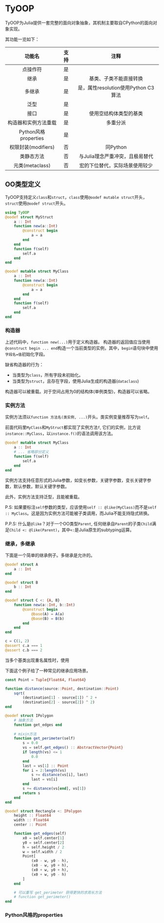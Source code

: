# TyOOP

TyOOP为Julia提供一套完整的面向对象抽象，其机制主要取自CPython的面向对象实现。

其功能一览如下：

|  功能名   | 支持  | 注释 |
|:----:  | :----:  | :----: |
| 点操作符 | 是 | |
| 继承  | 是 | 基类、子类不能直接转换 |
| 多继承 | 是 | 是，属性resolution使用Python C3算法 | 
| 泛型  | 是 |  |
| 接口 | 是 | 使用空结构体类型的基类 |
| 构造器和实例方法重载 | 是 | 多重分派 |
| Python风格 properties | 是 | |
| 权限封装(modifiers)  | 否 | 同Python |
| 类静态方法  | 否 | 与Julia理念严重冲突，且极易替代 |
| 元类(metaclass)        | 否 | 宏的下位替代，实际场景使用较少 |

## OO类型定义

TyOOP支持定义`class`和`struct`，`class`使用`@oodef mutable struct`开头，`struct`使用`@oodef struct`开头。

```julia
using TyOOP
@oodef struct MyStruct
    a :: Int
    function new(a::Int)
        @construct begin
            a = a
        end
    end
    function f(self)
        self.a
    end
end

@oodef mutable struct MyClass
    a :: Int
    function new(a::Int)
        @construct begin
            a = a
        end
    end
    function f(self)
        self.a
    end
end
```

### 构造器

上述代码中，`function new(...)`用于定义构造器。
构造器的返回值应当使用`@construct begin ... end`构造一个当前类型的实例，其中，`begin`语句块中使用`字段名=值`初始化字段。

缺省构造器的行为：
- 当类型为`class`，所有字段未初始化。
- 当类型为`struct`，且存在字段，使用Julia生成的构造器(`dataclass`)

构造器可以被重载。对于空间占用为0的结构体(单例类型)，构造器可以省略。

### 实例方法

实例方法须以`function 方法名(类实例, ...)`开头。类实例变量推荐写为`self`。

前面代码里`MyClass`和`MyStruct`都实现了实例方法`f`, 它们的实例，比方说`instance::MyClass`，以`instance.f()`的语法调用该方法。

```julia
@oodef mutable struct MyClass
    a :: Int
    # ... 省略部分定义
    function f(self)
        self.a
    end
end
```

实例方法支持任意形式的Julia参数，如变长参数，关键字参数，变长关键字参数，默认参数，默认关键字参数。

此外，实例方法支持泛型，且能被重载。

P.S: 如果要标注`self`参数的类型，应该使用`self :: @like(MyClass)`而不是`self :: MyClass`。这是因为实例方法可能被子类调用，而Julia不能支持隐式转换。

P.P.S: 什么是`@like`？对于一个OO类型`Parent`, 任何继承自`Parent`的子类`Child`满足`Child <: @like(Parent)`，其中`<:`是Julia原生的subtyping运算。

### 继承，多继承

下面是一个简单的继承例子。多继承是允许的。

```julia
@oodef struct A
    a :: Int
end

@oodef struct B
    b :: Int
end

@oodef struct C <: {A, B}
    function new(a::Int, b::Int)
        @construct begin
            @base(A) = A(a)
            @base(B) = B(b)
        end
    end
end

c = C(1, 2)
@assert c.a === 1
@assert c.b === 2
```

当多个基类出现重名属性时，使用

下面这个例子给了一种常见的继承应用场景。

```julia
const Point = Tuple{Float64, Float64}

function distance(source::Point, destination::Point)
    sqrt(
        (destination[1] - source[1]) ^ 2 +
        (destination[2] - source[2]) ^ 2)
end

@oodef struct IPolygon
    # 抽象方法
    function get_edges end
    
    # mixin方法
    function get_perimeter(self)
        s = 0.0
        vs = self.get_edges() :: AbstractVector{Point}
        if length(vs) <= 1
            0.0
        end
        last = vs[1] :: Point
        for i = 2:length(vs)
            s += distance(vs[i], last)
            last = vs[i]
        end
        s += distance(vs[end], vs[1])
        return s
    end
end

@oodef struct Rectangle <: IPolygon
    height :: Float64
    width :: Float64
    center :: Point

    function get_edges(self)
        x0 = self.center[1]
        y0 = self.center[2]
        h = self.height / 2
        w = self.width / 2
        Point[
            (x0 - w, y0 - h),
            (x0 - w, y0 + h),
            (x0 + w, y0 + h),
            (x0 + w, y0 - h)
        ]
    end

    # 可以重写 get_perimeter 获得更快的求周长方法
    # function get_perimeter()
end
```

### Python风格的properties